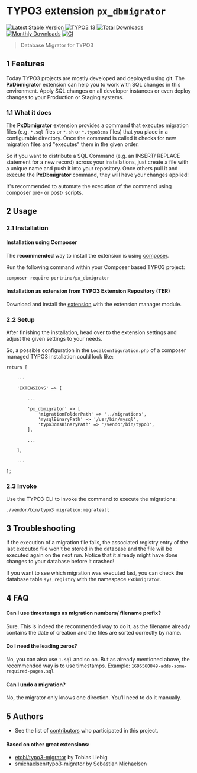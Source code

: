 # TYPO3 extension `px_dbmigrator`

[![Latest Stable Version](https://poser.pugx.org/portrino/px_dbmigrator/v/stable)](https://packagist.org/packages/portrino/px_dbmigrator)
[![TYPO3 13](https://img.shields.io/badge/TYPO3-13-orange.svg)](https://get.typo3.org/version/13)
[![Total Downloads](https://poser.pugx.org/portrino/px_dbmigrator/downloads)](https://packagist.org/packages/portrino/px_dbmigrator)
[![Monthly Downloads](https://poser.pugx.org/portrino/px_dbmigrator/d/monthly)](https://packagist.org/packages/portrino/px_dbmigrator)
[![CI](https://github.com/portrino/px_dbmigrator/actions/workflows/ci.yml/badge.svg)](https://github.com/portrino/px_dbmigrator/actions/workflows/ci.yml)

> Database Migrator for TYPO3

## 1 Features

Today TYPO3 projects are mostly developed and deployed using git. The **PxDbmigrator** extension can help you to work 
with SQL changes in this environment. Apply SQL changes on all developer instances or even deploy changes to your 
Production or Staging systems.

### 1.1 What it does

The **PxDbmigrator** extension provides a command that executes migration files (e.g. `*.sql` files or `*.sh` or 
`*.typo3cms` files) that you place in a configurable directory. 
Once the command is called it checks for new migration files and "executes" them in the given order.

So if you want to distribute a SQL Command (e.g. an INSERT/ REPLACE statement for a new record) across your 
installations, just create a file with a unique name and push it into your repository. Once others pull it and execute 
the **PxDbmigrator** command, they will have your changes applied!

It's recommended to automate the execution of the command using composer pre- or post- scripts.

## 2 Usage

### 2.1 Installation

#### Installation using Composer

The **recommended** way to install the extension is using [composer](https://getcomposer.org/).

Run the following command within your Composer based TYPO3 project:

```
composer require portrino/px_dbmigrator
```

#### Installation as extension from TYPO3 Extension Repository (TER)

Download and install the [extension](https://extensions.typo3.org/extension/px_dbmigrator) with the extension manager
module.

### 2.2 Setup

After finishing the installation, head over to the extension settings and adjust the given settings to your needs.

So, a possible configuration in the `LocalConfiguration.php` of a composer managed TYPO3 installation could look like:

```
return [

    ...
    
    'EXTENSIONS' => [
    
        ...
        
        'px_dbmigrator' => [
            'migrationFolderPath' => '../migrations',
            'mysqlBinaryPath' => '/usr/bin/mysql',
            'typo3cmsBinaryPath' => '/vendor/bin/typo3',
        ],
        
        ...
        
    ],
    
    ...
    
];
```

### 2.3 Invoke

Use the TYPO3 CLI to invoke the command to execute the migrations:

```
./vendor/bin/typo3 migration:migrateall
```


## 3 Troubleshooting

If the execution of a migration file fails, the associated registry entry of the last executed file won't be stored in 
the database and the file will be executed again on the next run. Notice that it already might have done changes to your
database before it crashed!

If you want to see which migration was executed last, you can check the database table `sys_registry` with the namespace
`PxDbmigrator`.

## 4 FAQ

#### Can I use timestamps as migration numbers/ filename prefix?

Sure. This is indeed the recommended way to do it, as the filename already contains the date of creation and the files 
are sorted correctly by name.

#### Do I need the leading zeros?

No, you can also use `1.sql` and so on. But as already mentioned above, the recommended way is to use timestamps.
Example: `1696560849-adds-some-required-pages.sql`

#### Can I undo a migration?

No, the migrator only knows one direction. You’ll need to do it manually.

## 5 Authors

* See the list of [contributors](https://github.com/portrino/px_dbmigrator/graphs/contributors) who participated in this project.

#### Based on other great extensions:

* [etobi/typo3-migrator](https://github.com/etobi/typo3-migrator) by Tobias Liebig
* [smichaelsen/typo3-migrator](https://github.com/smichaelsen/typo3-migrator) by Sebastian Michaelsen
